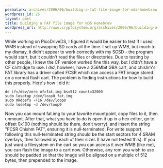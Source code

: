 ```yaml
--- 
permalink: archives/2006/06/building-a-fat-file-image-for-nds-homebrew
wordpress_id: 25
layout: post
title: Building a FAT file image for NDS Homebrew
wordpress_url: http://www.cryptosystem.org/archives/2006/06/building-a-fat-file-image-for-nds-homebrew/
---
```

While working on PicoDriveDS, I figured it would be easier to test if I used WMB instead of swapping SD cards all the time. I set up WMB, but much to my dismay, it didn't appear to work correctly with my SCSD - the program would start, but it couldn't read the files or directories. Due to testing by other people, I knew the CF version worked fine this way, but I didn't have a CF cartridge to use. I _did_, however, have a 256Mbit GBA cart, and chishm's FAT library has a driver called FCSR which can access a FAT image stored on a normal flash cart. The problem is finding instructions for how to build this properly. Here's how I did it:

    dd if=/dev/zero of=fat.img bs=512 count=32000
    sudo losetup /dev/loop0 fat.img
    sudo mkdosfs -F16 /dev/loop0
    sudo losetup -d /dev/loop0

Now you can mount fat.img to your favorite mountpoint, copy files to it, then unmount. After that, what you have to do is open it up in a hex editor, go to offset 0x100 (nothing should be there, don't worry), and insert the string "FCSR Chishm FAT", ensuring it is null-terminated. For write support, following this null-terminated string should be the start sectors for 4 SRAM overlays, then followed by each of their sizes (I have not tested this). If you just want a filesystem on the cart so you can access it over WMB (like me), you can flash the image to a cart now. Otherwise, any rom you wish to use should be padded so that the image will be aligned on a multiple of 512 bytes, then prepended to the image.
